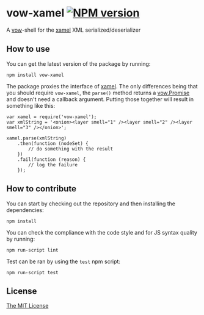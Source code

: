 vow-xamel [![NPM version](https://badge.fury.io/js/vow-xamel.svg)](http://badge.fury.io/js/vow-xamel)
=========
A [vow](https://github.com/dfilatov/vow)-shell for the [xamel](https://github.com/nodules/xamel) XML serialized/deserializer

## How to use
You can get the latest version of the package by running:
```
npm install vow-xamel
```

The package proxies the interface of [xamel](https://github.com/nodules/xamel#quick-start). The only differences being that you should require `vow-xamel`, the `parse()` method returns a [vow.Promise](http://dfilatov.github.io/vow/) and doesn't need a callback argument. Putting those together will result in something like this:
```
var xamel = require('vow-xamel');
var xmlString = '<onion><layer smell="1" /><layer smell="2" /><layer smell="3" /></onion>';

xamel.parse(xmlString)
    .then(function (nodeSet) {
        // do something with the result
    })
    .fail(function (reason) {
        // log the failure
    });

```

## How to contribute
You can start by checking out the repository and then installing the dependencies:
```
npm install
```

You can check the compliance with the code style and for JS syntax quality by running:
```
npm run-script lint
```

Test can be ran by using the `test` npm script:
```
npm run-script test
```

## License
[The MIT License](http://opensource.org/licenses/MIT)
